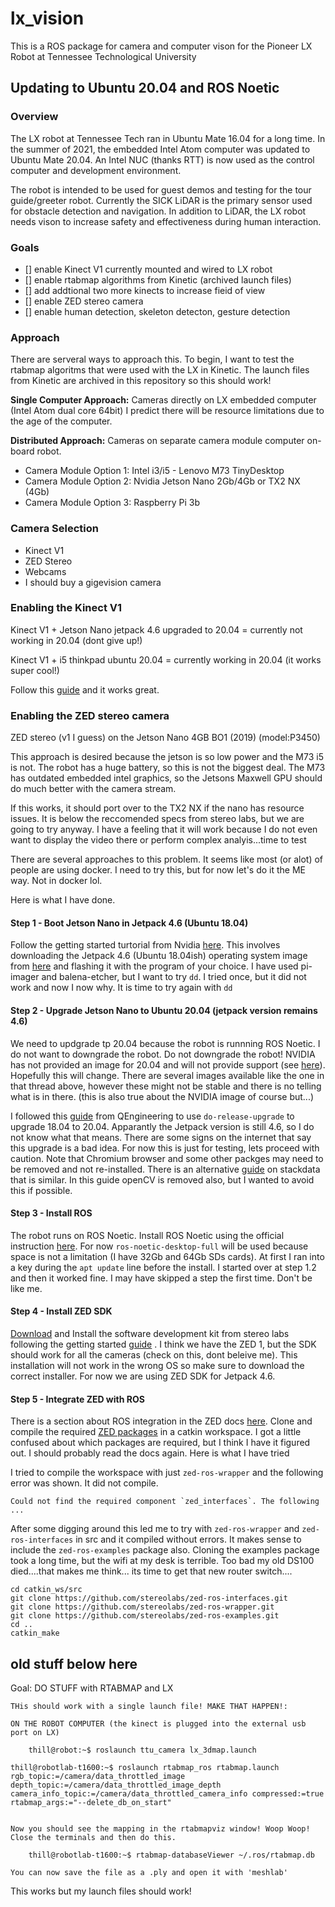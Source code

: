 # lx_vision
  This is a ROS package for camera and computer vison for the Pioneer LX Robot at Tennessee Technological University 

## Updating to Ubuntu 20.04 and ROS Noetic 

### Overview

The LX robot at Tennessee Tech ran in Ubuntu Mate 16.04 for a long time. In the summer of 2021, the embedded Intel Atom computer was updated to Ubuntu Mate 20.04. An Intel NUC (thanks RTT) is now used as the control computer and development environment. 

The robot is intended to be used for guest demos and testing for the tour guide/greeter robot. Currently the SICK LiDAR is the primary sensor used for obstacle detection and navigation. In addition to LiDAR, the LX robot needs vison to increase safety and effectiveness during human interaction. 

### Goals
- [] enable Kinect V1 currently mounted and wired to LX robot
- [] enable rtabmap algorithms from Kinetic (archived launch files)
- [] add addtional two more kinects to increase fieid of view
- [] enable ZED stereo camera
- [] enable human detection, skeleton detecton, gesture detection

### Approach

There are serveral ways to approach this. To begin, I want to test the rtabmap algoritms that were used with the LX in Kinetic. The launch files from Kinetic are archived in this repository so this should work!

**Single Computer Approach:** Cameras directly on LX embedded computer (Intel Atom dual core 64bit)
	I  predict there will be resource limitations due to the age of the computer.

**Distributed Approach:** Cameras on separate camera module computer on-board robot.

- Camera Module Option 1: Intel i3/i5 - Lenovo M73 TinyDesktop 
- Camera Module Option 2: Nvidia Jetson Nano 2Gb/4Gb or TX2 NX (4Gb)
- Camera Module Option 3: Raspberry Pi 3b 
	
### Camera Selection

- Kinect V1 
- ZED Stereo
- Webcams
- I should buy a gigevision camera

### Enabling the Kinect V1

Kinect V1 + Jetson Nano jetpack 4.6 upgraded to 20.04 = currently not working in 20.04 (dont give up!)

Kinect V1 + i5 thinkpad ubuntu 20.04  = currently working in 20.04 (it works super cool!)

Follow this [guide](https://aibegins.net/2020/11/22/give-your-next-robot-3d-vision-kinect-v1-with-ros-noetic/) and it works great. 

### Enabling the ZED stereo camera 

ZED stereo (v1 I guess) on the Jetson Nano 4GB BO1 (2019) (model:P3450)

This approach is desired because the jetson is so low power and the M73 i5 is not. The robot has a huge battery, so this is not the biggest deal. The M73 has outdated embedded intel graphics, so the Jetsons Maxwell GPU should do much better with the camera stream.

If this works, it should port over to the TX2 NX if the nano has resource issues. It is below the reccomended specs from stereo labs, but we are going to try anyway. I have a feeling that it will work because I do not even want to display the video there or perform complex analyis...time to test

There are several approaches to this problem. It seems like most (or alot) of people are using docker. I need to try this, but for now let's do it the ME way. Not in docker lol.

Here is what I have done. 

#### Step 1 - Boot Jetson Nano in Jetpack 4.6 (Ubuntu 18.04)
Follow the getting started turtorial from Nvidia [here](https://developer.nvidia.com/embedded/learn/get-started-jetson-nano-devkit).
This involves downloading the Jetpack 4.6 (Ubuntu 18.04ish) operating system image from [here](https://developer.nvidia.com/jetson-nano-sd-card-image) and flashing it with the program of your choice. I have used pi-imager and balena-etcher, but I want to try `dd`. I tried once, but it did not work and now I now why. It is time to try again with `dd` 

#### Step 2 - Upgrade Jetson Nano to Ubuntu 20.04 (jetpack version remains 4.6)
We need to updgrade tp 20.04 because the robot is runnning ROS Noetic. I do not want to downgrade the robot. Do not downgrade the robot!
NVIDIA has not provided an image for 20.04 and will not provide support (see [here](https://forums.developer.nvidia.com/t/ubuntu-20-04-on-nano/125451)). Hopefully this will change. There are several images available like the one in that thread above, however these might not be stable and there is no telling what is in there.  (this is also true about the NVIDIA image of course but...)

I followed this [guide](https://qengineering.eu/install-ubuntu-20.04-on-jetson-nano.html) from QEngineering to use `do-release-upgrade` to upgrade 18.04 to 20.04. Apparantly the Jetpack version is still 4.6, so I do not know what that means. There are some signs on the internet that say this upgrade is a bad idea. For now this is just for testing, lets proceed with caution. Note that Chromium browser and some other packges may need to be removed and not re-installed. There is an alternative [guide](https://stackdata.com/upgrade-nvidia-jetson-nano-from-ubuntu-bionic-beaver-to-focal-fossa/) on stackdata that is similar. In this guide openCV is removed also, but I wanted to avoid this if possible.   

#### Step 3 - Install ROS 
The robot runs on ROS Noetic. Install ROS Noetic using the official instruction [here](http://wiki.ros.org/noetic/Installation/Ubuntu). For now `ros-noetic-desktop-full` will be used because space is not a limitation (I have 32Gb and 64Gb SDs cards). At first I ran into a key during the `apt update` line before the install. I started over at step 1.2 and then it worked fine. I may have skipped a step the first time. Don't be like me.

#### Step 4 - Install ZED SDK
[Download](https://www.stereolabs.com/developers/release/) and Install the software development kit from stereo labs following the getting started [guide](https://www.stereolabs.com/docs/getting-started/) . I think we have the ZED 1, but the SDK should work for all the cameras (check on this, dont beleive me). 
This installation will not work in the wrong OS so make sure to download the correct installer. For now we are using ZED SDK for Jetpack 4.6.

#### Step 5 - Integrate ZED with ROS
There is a section about ROS integration in the ZED docs [here](https://www.stereolabs.com/docs/ros/). Clone and compile the required [ZED packages](https://github.com/stereolabs) in a catkin workspace. I got a little confused about which packages are required, but I think I have it figured out. I should probably read the docs again. Here is what I have tried

I tried to compile the workspace with just `zed-ros-wrapper` and the following error was shown. It did not compile.

```
Could not find the required component `zed_interfaces`. The following ...
```
After some digging around this led me to try with `zed-ros-wrapper` and `zed-ros-interfaces` in src and it compiled without errors. It makes sense to include the `zed-ros-examples` package also. Cloning the examples package took a long time, but the wifi at my desk is terrible. Too bad my old DS100 died....that makes me think... its time to get that new router switch....

```
cd catkin_ws/src
git clone https://github.com/stereolabs/zed-ros-interfaces.git
git clone https://github.com/stereolabs/zed-ros-wrapper.git
git clone https://github.com/stereolabs/zed-ros-examples.git
cd ..
catkin_make
```

## old stuff below here 

Goal: DO STUFF with RTABMAP and LX

    THis should work with a single launch file! MAKE THAT HAPPEN!:

    ON THE ROBOT COMPUTER (the kinect is plugged into the external usb port on LX)

        thill@robot:~$ roslaunch ttu_camera lx_3dmap.launch

	thill@robotlab-t1600:~$ roslaunch rtabmap_ros rtabmap.launch rgb_topic:=/camera/data_throttled_image depth_topic:=/camera/data_throttled_image_depth camera_info_topic:=/camera/data_throttled_camera_info compressed:=true rtabmap_args:="--delete_db_on_start"


	Now you should see the mapping in the rtabmapviz window! Woop Woop!
	Close the terminals and then do this.

	    thill@robotlab-t1600:~$ rtabmap-databaseViewer ~/.ros/rtabmap.db

	You can now save the file as a .ply and open it with 'meshlab'

  This works but my launch files should work!
